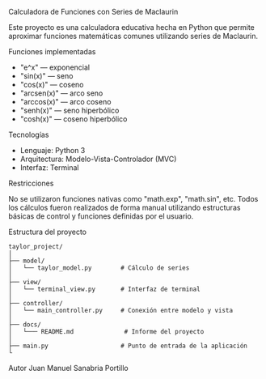 Calculadora de Funciones con Series de Maclaurin

Este proyecto es una calculadora educativa hecha en Python que permite aproximar funciones matemáticas comunes utilizando series de Maclaurin.

Funciones implementadas

- "e^x" — exponencial
- "sin(x)" — seno
- "cos(x)" — coseno
- "arcsen(x)" — arco seno
- "arccos(x)" — arco coseno
- "senh(x)" — seno hiperbólico
- "cosh(x)" — coseno hiperbólico

Tecnologías

- Lenguaje: Python 3
- Arquitectura: Modelo-Vista-Controlador (MVC)
- Interfaz: Terminal

Restricciones

No se utilizaron funciones nativas como "math.exp", "math.sin", etc. Todos los cálculos fueron realizados de forma manual utilizando estructuras básicas de control y funciones definidas por el usuario.

Estructura del proyecto

```
taylor_project/
│
├── model/
│   └── taylor_model.py        # Cálculo de series
│
├── view/
│   └── terminal_view.py       # Interfaz de terminal
│
├── controller/
│   └── main_controller.py     # Conexión entre modelo y vista
│
├── docs/
│   └─── README.md              # Informe del proyecto
│
├── main.py                    # Punto de entrada de la aplicación
└                
```


Autor Juan Manuel Sanabria Portillo
